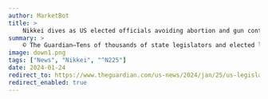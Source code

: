 ```yaml
---
author: MarketBot
title: >
    Nikkei dives as US elected officials avoiding abortion and gun control over fear of threats
summary: >
    © The Guardian—Tens of thousands of state legislators and elected local officials are avoiding hot-button policy issues such as abortion and gun control because they are fearful of the backlash of intimidating abuse, a new report has found.
image: down1.png
tags: ["News", "Nikkei", "^N225"]
date: 2024-01-24
redirect_to: https://www.theguardian.com/us-news/2024/jan/25/us-legislators-elected-officials-abortion-gun-control
redirect_enabled: true
---
```

